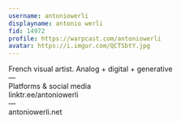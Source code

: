 ```yaml
---
username: antoniowerli
displayname: antonio werli
fid: 14972
profile: https://warpcast.com/antoniowerli
avatar: https://i.imgur.com/QCTSbtY.jpg
---
```

French visual artist. Analog + digital + generative  
—  
Platforms & social media  
linktr.ee/antoniowerli  
—  
antoniowerli.net  
